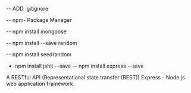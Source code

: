 -- ADD .gitignore

-- npm- Package Manager

-- npm install mongoose

-- npm install --save random

-- npm install seedrandom

- npm install jshit --save
  -- npm install express --save

A RESTful API (Representational state transfer (REST))
Express - Node.js web application framework
